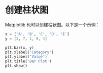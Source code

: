 # 创建柱状图

Matplotlib 也可以创建柱状图。以下是一个示例：

```python
x = ['A', 'B', 'C', 'D', 'E']
y = [3, 7, 1, 9, 4]

plt.bar(x, y)
plt.xlabel('Category')
plt.ylabel('Value')
plt.title('Bar Plot')
plt.show()
```
